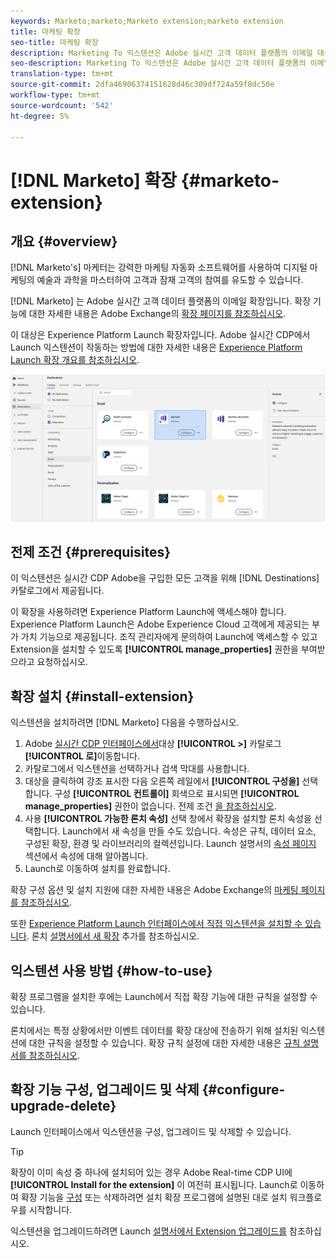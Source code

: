 ```yaml
---
keywords: Marketo;marketo;Marketo extension;marketo extension
title: 마케팅 확장
seo-title: 마케팅 확장
description: Marketing To 익스텐션은 Adobe 실시간 고객 데이터 플랫폼의 이메일 대상입니다. 확장 기능에 대한 자세한 내용은 Adobe Exchange의 확장 페이지를 참조하십시오.
seo-description: Marketing To 익스텐션은 Adobe 실시간 고객 데이터 플랫폼의 이메일 대상입니다. 확장 기능에 대한 자세한 내용은 Adobe Exchange의 확장 페이지를 참조하십시오.
translation-type: tm+mt
source-git-commit: 2dfa46906374151628d46c309df724a59f8dc50e
workflow-type: tm+mt
source-wordcount: '542'
ht-degree: 5%

---
```



# [!DNL Marketo] 확장 {#marketo-extension}

## 개요 {#overview}

[!DNL Marketo's] 마케터는 강력한 마케팅 자동화 소프트웨어를 사용하여 디지털 마케팅의 예술과 과학을 마스터하여 고객과 잠재 고객의 참여를 유도할 수 있습니다.

[!DNL Marketo] 는 Adobe 실시간 고객 데이터 플랫폼의 이메일 확장입니다. 확장 기능에 대한 자세한 내용은 Adobe Exchange의 [확장 페이지를 참조하십시오](https://exchange.adobe.com/experiencecloud.details.101071.marketo-for-adobe-launch.html).

이 대상은 Experience Platform Launch 확장자입니다. Adobe 실시간 CDP에서 Launch 익스텐션이 작동하는 방법에 대한 자세한 내용은 [Experience Platform Launch 확장 개요를 참조하십시오](/help/rtcdp/destinations/experience-platform-launch-extensions.md).

![마케팅 확장](assets/marketo-extension.png)

## 전제 조건 {#prerequisites}

이 익스텐션은 실시간 CDP Adobe을 구입한 모든 고객을 위해 [!DNL Destinations] 카탈로그에서 제공됩니다.

이 확장을 사용하려면 Experience Platform Launch에 액세스해야 합니다. Experience Platform Launch은 Adobe Experience Cloud 고객에게 제공되는 부가 가치 기능으로 제공됩니다. 조직 관리자에게 문의하여 Launch에 액세스할 수 있고 Extension을 설치할 수 있도록 **[!UICONTROL manage_properties]** 권한을 부여받으라고 요청하십시오.

## 확장 설치 {#install-extension}

익스텐션을 설치하려면 [!DNL Marketo] 다음을 수행하십시오.

1. Adobe [실시간 CDP 인터페이스에서](http://platform.adobe.com/)대상 **[!UICONTROL >]** 카탈로그 **[!UICONTROL 로]**&#x200B;이동합니다.
2. 카탈로그에서 익스텐션을 선택하거나 검색 막대를 사용합니다.
3. 대상을 클릭하여 강조 표시한 다음 오른쪽 레일에서 **[!UICONTROL 구성을]** 선택합니다. 구성 **[!UICONTROL 컨트롤이]** 회색으로 표시되면 **[!UICONTROL manage_properties]** 권한이 없습니다. 전제 조건 [을 참조하십시오](#prerequisites).
4. 사용 **[!UICONTROL 가능한 론치 속성]** 선택 창에서 확장을 설치할 론치 속성을 선택합니다. Launch에서 새 속성을 만들 수도 있습니다. 속성은 규칙, 데이터 요소, 구성된 확장, 환경 및 라이브러리의 컬렉션입니다. Launch 설명서의 [속성 페이지](https://docs.adobe.com/content/help/en/launch/using/reference/admin/companies-and-properties.html#properties-page) 섹션에서 속성에 대해 알아봅니다.
5. Launch로 이동하여 설치를 완료합니다.

확장 구성 옵션 및 설치 지원에 대한 자세한 내용은 Adobe Exchange의 [마케팅 페이지를 참조하십시오](https://exchange.adobe.com/experiencecloud.details.101071.marketo-for-adobe-launch.html).

또한 [Experience Platform Launch 인터페이스에서 직접 익스텐션을 설치할 수 있습니다](https://launch.adobe.com/). 론치 [설명서에서 새 확장](https://docs.adobe.com/content/help/en/launch/using/reference/manage-resources/extensions/overview.html#add-a-new-extension) 추가를 참조하십시오.

## 익스텐션 사용 방법 {#how-to-use}

확장 프로그램을 설치한 후에는 Launch에서 직접 확장 기능에 대한 규칙을 설정할 수 있습니다.

론치에서는 특정 상황에서만 이벤트 데이터를 확장 대상에 전송하기 위해 설치된 익스텐션에 대한 규칙을 설정할 수 있습니다. 확장 규칙 설정에 대한 자세한 내용은 [규칙 설명서를 참조하십시오](https://docs.adobe.com/help/ko-KR/launch/using/reference/manage-resources/rules.html).

## 확장 기능 구성, 업그레이드 및 삭제 {#configure-upgrade-delete}

Launch 인터페이스에서 익스텐션을 구성, 업그레이드 및 삭제할 수 있습니다.

>[!TIP]
>
>확장이 이미 속성 중 하나에 설치되어 있는 경우 Adobe Real-time CDP UI에 **[!UICONTROL Install for the extension]** 이 여전히 표시됩니다. Launch로 이동하여 확장 기능을 [구성](#install-extension) 또는 삭제하려면 설치 확장 프로그램에 설명된 대로 설치 워크플로우를 시작합니다.

익스텐션을 업그레이드하려면 Launch [설명서에서 Extension 업그레이드를](https://docs.adobe.com/content/help/en/launch/using/reference/manage-resources/extensions/extension-upgrade.html) 참조하십시오.